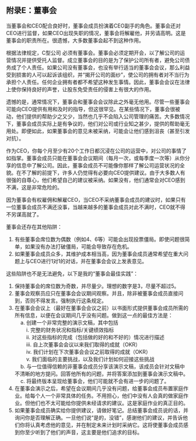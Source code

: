 ## 附录E：董事会

当董事会和CEO配合良好时，董事会成员扮演着CEO副手的角色。董事会还对CEO进行监督，如果CEO出现失职的情况，董事会将解雇他，并另请高明。这是董事会的职责所在。很遗憾，大多数董事会起不到这种作用。

根据法律规定，C型公司 必须有董事会。董事会必须定期开会，以了解公司的运营情况并提供受托人监督。成立董事会的目的是为了保护公司所有者，避免公司债务成了个人责任。如果公司没有董事会，也没有举行适当的董事会会议，那么利益受到损害的人可以起诉该组织，并“揭开公司的面纱”，使公司的拥有者对不当行为承担个人责任。任何企业拥有者都不希望这种发生事情。因此，董事会会议在法律上使你保持良好的声誉，让股东免受责任的侵害上有很大的作用。

遗憾的是，通常情况下，董事会和董事会会议除此之外毫无他用。尽管一些董事会可能向CEO提供有用和及时的指导，但这很罕见。在某些情况下，董事会很被动，他们提供的帮助少之又少，当然也几乎不会陷入公司管理的痛苦。大多数情况下，董事会成员实际上是有争议的，他们对公司或行业知之甚少，提供的帮助毫无用处。即便如此，如果董事会的意见未被采纳，可能会让他们感到沮丧（甚至引发对抗）。

作为CEO，你每个月至少有20个工作日都沉浸在公司的运营中，对公司的事情了如指掌。董事会成员只能在董事会会议期间（每月一次，或每季度一次等）从你分享的信息中了解公司。因此，董事会成员不可能像你那样了解公司运营状况的全貌。在不了解的前提下，许多人仍觉得有必要向CEO提供建议。由于大多数人有很强的自尊心，他们希望自己的建议被采纳。如果没有，他们通常会对CEO感到不满，这是非常危险的。

因为董事会有权雇佣和解雇CEO，当CEO不采纳董事会成员的建议时，如果只有一位董事会成员不满还没事，当越来越多的董事会成员对此不满时，CEO就不得不另谋高就了。

董事会还存在其他陷阱：

1.	有些董事会席位数为偶数（例如4、6等）可能会出现投票僵局。即使问题很简单，如果没有办法打破僵局，可能会导致存在危机。
2.	如果董事会成员众多，其维护成本相当高，因为董事会成员通常希望在重大问题上与CEO进行1对1的对话，并在董事会会议上发表意见。

这些陷阱也不是无法避免，以下是我的“董事会最佳实践”：
1.	保持董事会的席位数为奇数，并尽量少。理想的数字是3，尽量不超过5。
2.	董事会观察员应只在董事会会议期间观察。并且，除非被董事会成员直接问到，否则不得发言。强制执行这条规定。
3.	在董事会会议上（最好在董事会会议之前）以书面形式提供董事会成员所需的所有信息，以便在会议期间几乎没有问题。做到这一点的最佳方法是：  
&nbsp;&nbsp;&nbsp;&nbsp;a.	创建一个非常完整的演示文稿，其中包括    
&nbsp;&nbsp;&nbsp;&nbsp;&nbsp;&nbsp;&nbsp;&nbsp;i.	完整的财务状况和指标/关键绩效指标  
&nbsp;&nbsp;&nbsp;&nbsp;&nbsp;&nbsp;&nbsp;&nbsp;ii.	对这些指标的完成（包括做的好的和不好的）情况进行描述  
&nbsp;&nbsp;&nbsp;&nbsp;&nbsp;&nbsp;&nbsp;&nbsp;iii.	自上次董事会会议以来我们取得的成就（OKR）  
&nbsp;&nbsp;&nbsp;&nbsp;&nbsp;&nbsp;&nbsp;&nbsp;iv.	我们计划在下次董事会会议之前取得的成就（OKR）  
&nbsp;&nbsp;&nbsp;&nbsp;&nbsp;&nbsp;&nbsp;&nbsp;v.	我们面临的主要挑战，以及我们计划如何迎接这些挑战  
&nbsp;&nbsp;&nbsp;&nbsp;b.	与一位值得信赖的非董事会成员分享该演示文稿，该成员会针对文稿中不清晰的地方提问。回答他所有的问题，并将答案添加到董事会演示文稿中。  
&nbsp;&nbsp;&nbsp;&nbsp;c.	将最终版本呈现给董事会，他们可能就不会有进一步的问题了。  
4.	在董事会演示之后，希望在会议期间几乎没有问题，给董事会成员布置家庭作业。给每个人一个非常具体的任务。不用担心，他们中没有人会真的做家庭作业。但他们也不太可能给你提供未经请求的建议。这是家庭作业的真正目的。
5.	如果董事会成员确实给你提供建议，请做好笔记。总结董事会成员说的话，并询问你是否理解正确。一旦他们说“是的，没错”，感谢他们的建议，并告诉他们你将认真考虑他的意见，并在制定未来计划时采纳它。这将使董事会成员感到你至少听到了他们的声音，这主要是他们追求的目标。 
